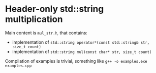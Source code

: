 # Header-only std::string multiplication
Main content is `mul_str.h`, that contains:
- implementation of `std::string operator*(const std::string& str, size_t count)`
- implementation of `std::string mul(const char* str, size_t count)`

Compilation of examples is trivial, something like `g++ -o examples.exe examples.cpp`
